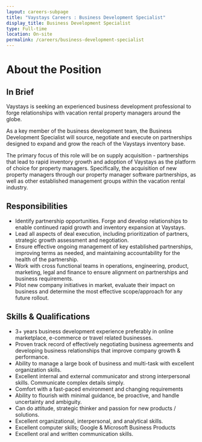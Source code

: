 ```yaml
---
layout: careers-subpage
title: "Vaystays Careers : Business Development Specialist"
display_title: Business Development Specialist
type: Full-time
location: On-site
permalink: /careers/business-development-specialist
---
```


# About the Position
## In Brief
Vaystays is seeking an experienced business development professional to forge relationships with vacation rental property managers around the globe.

As a key member of the business development team, the Business Development Specialist will source, negotiate and execute on partnerships designed to expand and grow the reach of the Vaystays inventory base.

The primary focus of this role will be on supply acquisition - partnerships that lead to rapid inventory growth and adoption of Vaystays as the platform of choice for property managers. Specifically, the acquisition of new property managers through our property manager software partnerships, as well as other established management groups within the vacation rental industry.

## Responsibilities
* Identify partnership opportunities. Forge and develop relationships to enable continued rapid growth and inventory expansion at Vaystays.
* Lead all aspects of deal execution, including prioritization of partners, strategic growth assessment and negotiation.
* Ensure effective ongoing management of key established partnerships, improving terms as needed, and maintaining accountability for the health of the partnership.
* Work with cross functional teams in operations, engineering, product, marketing, legal and finance to ensure alignment on partnerships and business requirements.
* Pilot new company initiatives in market, evaluate their impact on business and determine the most effective scope/approach for any future rollout.

## Skills & Qualifications
* 3+ years business development experience preferably in online marketplace, e-commerce or travel related businesses.
* Proven track record of effectively negotiating business agreements and developing business relationships that improve company growth & performance.
* Ability to manage a large book of business and multi-task with excellent organization skills.
* Excellent internal and external communicator and strong interpersonal skills. Communicate complex details simply.
* Comfort with a fast-paced environment and changing requirements
* Ability to flourish with minimal guidance, be proactive, and handle uncertainty and ambiguity.
* Can do attitude, strategic thinker and passion for new products / solutions.
* Excellent organizational, interpersonal, and analytical skills.
* Excellent computer skills; Google & Microsoft Business Products
* Excellent oral and written communication skills.
